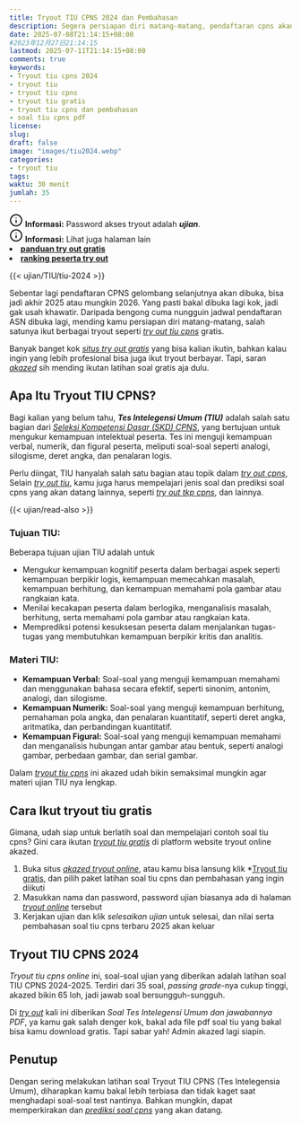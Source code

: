 ```yaml
---
title: Tryout TIU CPNS 2024 dan Pembahasan
description: Segera persiapan diri matang-matang, pendaftaran cpns akan segera dibuka. Ayo ikut berbagai tryout seperti try out tiu cpns gratis, pembahasannya dan 35 soal tiu hots 2024.
date: 2025-07-08T21:14:15+08:00 
#2023年12月27日21:14:15
lastmod: 2025-07-11T21:14:15+08:00 
comments: true
keywords: 
- Tryout tiu cpns 2024
- tryout tiu
- tryout tiu cpns
- tryout tiu gratis
- tryout tiu cpns dan pembahasan
- soal tiu cpns pdf
license: 
slug: 
draft: false
image: "images/tiu2024.webp"
categories:
- tryout tiu
tags:
waktu: 30 menit
jumlah: 35 
---
```



<div class="alert alert-info">
  <svg xmlns="http://www.w3.org/2000/svg" width="24" height="24" viewBox="0 0 24 24" fill="none" stroke="currentColor" stroke-width="2" stroke-linecap="round" stroke-linejoin="round" class="feather feather-info"><circle cx="12" cy="12" r="10"></circle><line x1="12" y1="16" x2="12" y2="12"></line>    <line x1="12" y1="8" x2="12.01" y2="8"></line>  </svg>
  <span><strong>Informasi:</strong> Password akses tryout adalah <b><i>ujian</b></i>.</span>
</div>
<div class="alert alert-info">
  <svg xmlns="http://www.w3.org/2000/svg" width="24" height="24" viewBox="0 0 24 24" fill="none" stroke="currentColor" stroke-width="2" stroke-linecap="round" stroke-linejoin="round" class="feather feather-info"><circle cx="12" cy="12" r="10"></circle><line x1="12" y1="16" x2="12" y2="12"></line>    <line x1="12" y1="8" x2="12.01" y2="8"></line>  </svg>
  <span><strong>Informasi:</strong> Lihat juga halaman lain<b> <li><a href="/ujian/cara-ikut-tryout-online-gratis">panduan try out gratis</a></li></b> <b><li><a href="/ujian/ranking-peserta-tryout">ranking peserta try out</a></li></b></span>
</div>



{{< ujian/TIU/tiu-2024 >}}

Sebentar lagi pendaftaran CPNS gelombang selanjutnya akan dibuka, bisa jadi akhir 2025 atau mungkin 2026. Yang pasti bakal dibuka lagi kok, jadi gak usah khawatir. Daripada bengong cuma nungguin jadwal pendaftaran ASN dibuka lagi, mending kamu persiapan diri matang-matang, salah satunya ikut berbagai tryout seperti *[try out tiu cpns](/ujian/tiu/tryout-tiu-cpns-2024/)* gratis. 

Banyak banget kok *[situs try out gratis](/link-tryout-ppg-gratis/)* yang bisa kalian ikutin, bahkan kalau ingin yang lebih profesional bisa juga ikut tryout berbayar. Tapi, saran *[akazed](/)* sih mending ikutan latihan soal gratis aja dulu.

## Apa Itu Tryout TIU CPNS?
Bagi kalian yang belum tahu, ***Tes Intelegensi Umum (TIU)*** adalah salah satu bagian dari *[Seleksi Kompetensi Dasar (SKD) CPNS](/ujian/cpns/try-out-skd-cpns-gratis/)*, yang bertujuan untuk mengukur kemampuan intelektual peserta. Tes ini menguji kemampuan verbal, numerik, dan figural peserta, meliputi soal-soal seperti analogi, silogisme, deret angka, dan penalaran logis. 

Perlu diingat, TIU hanyalah salah satu bagian atau topik dalam *[try out cpns](/categories/tryout-cpns/)*, Selain *[try out tiu](/categories/tryout-tiu/)*, kamu juga harus mempelajari jenis soal dan prediksi soal cpns yang akan datang lainnya, seperti *[try out tkp cpns](/ujian/cpns/tryout-tkp-cpns/)*, dan lainnya.


{{< ujian/read-also >}}


### Tujuan TIU:
Beberapa tujuan ujian TIU adalah untuk 
- Mengukur kemampuan kognitif peserta dalam berbagai aspek seperti kemampuan berpikir logis, kemampuan memecahkan masalah, kemampuan berhitung, dan kemampuan memahami pola gambar atau rangkaian kata. 
- Menilai kecakapan peserta dalam berlogika, menganalisis masalah, berhitung, serta memahami pola gambar atau rangkaian kata. 
- Memprediksi potensi kesuksesan peserta dalam menjalankan tugas-tugas yang membutuhkan kemampuan berpikir kritis dan analitis. 

### Materi TIU:
- **Kemampuan Verbal:** Soal-soal yang menguji kemampuan memahami dan menggunakan bahasa secara efektif, seperti sinonim, antonim, analogi, dan silogisme. 
- **Kemampuan Numerik:** Soal-soal yang menguji kemampuan berhitung, pemahaman pola angka, dan penalaran kuantitatif, seperti deret angka, aritmatika, dan perbandingan kuantitatif. 
- **Kemampuan Figural:** Soal-soal yang menguji kemampuan memahami dan menganalisis hubungan antar gambar atau bentuk, seperti analogi gambar, perbedaan gambar, dan serial gambar. 


Dalam *[tryout tiu cpns](/ujian/cpns/tryout-tiu-cpns/)* ini akazed udah bikin semaksimal mungkin agar materi ujian TIU nya lengkap.  

## Cara Ikut tryout tiu gratis
Gimana, udah siap untuk berlatih soal dan mempelajari contoh soal tiu cpns? Gini cara ikutan *[tryout tiu gratis](/ujian/tiu/tryout-tiu-gratis/)* di platform website tryout online akazed.
1. Buka situs *[akazed tryout online](/ujian/)*, atau kamu bisa lansung klik *[Tryout tiu gratis](/categories/tryout-tiu/), dan pilih paket latihan soal tiu cpns dan pembahasan yang ingin diikuti
2. Masukkan nama dan password, password ujian biasanya ada di halaman *[tryout online](/ujian/)* tersebut
3. Kerjakan ujian dan klik *selesaikan ujian* untuk selesai, dan nilai serta pembahasan soal tiu cpns terbaru 2025 akan keluar


## Tryout TIU CPNS 2024
*Tryout tiu cpns online* ini, soal-soal ujian yang diberikan adalah latihan soal TIU CPNS 2024-2025. Terdiri dari 35 soal, *passing grade*-nya cukup tinggi, akazed bikin 65 loh, jadi jawab soal bersungguh-sungguh.

Di *[try out](/ujian/)* kali ini diberikan *Soal Tes Intelegensi Umum dan jawabannya PDF*, ya kamu gak salah denger kok, bakal ada file pdf soal tiu yang bakal bisa kamu download gratis. Tapi sabar yah! Admin akazed lagi siapin.

## Penutup
Dengan sering melakukan latihan soal Tryout TIU CPNS (Tes Intelegensia Umum), diharapkan kamu bakal lebih terbiasa dan tidak kaget saat menghadapi soal-soal test nantinya. Bahkan mungkin, dapat memperkirakan dan *[prediksi soal cpns](/ujian/cpns/tryout-prediksi-soal-cpns-2025/)* yang akan datang.

